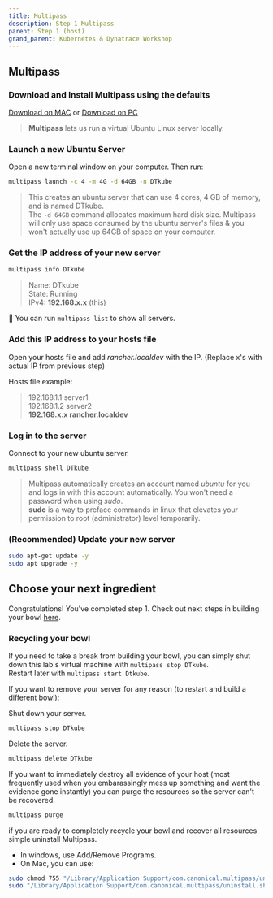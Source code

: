 ```yaml
---
title: Multipass
description: Step 1 Multipass
parent: Step 1 (host)
grand_parent: Kubernetes & Dynatrace Workshop
---
```


## Multipass

### Download and Install **Multipass** using the defaults

[Download on MAC](https://multipass.run/download/macos) or  [Download on PC](https://multipass.run/download/windows)

> **Multipass** lets us run a virtual Ubuntu Linux server locally.

### Launch a new Ubuntu Server

Open a new terminal window on your computer.  Then run:

```bash
multipass launch -c 4 -m 4G -d 64GB -n DTkube
```

> This creates an ubuntu server that can use 4 cores, 4 GB of memory, and is named DTkube.  
> The `-d 64GB` command allocates maximum hard disk size.  Multipass will only use space consumed by the ubuntu server's files & you won't actually use up 64GB of space on your computer.

### Get the IP address of your new server

```bash
multipass info DTkube
```

>Name: DTkube  
>State: Running  
>IPv4: **192.168.x.x** (this)

:memo:   You can run `multipass list` to show all servers.

### Add this IP address to your hosts file

Open your hosts file and add *rancher.localdev* with the IP.  (Replace x's with actual IP from previous step)

Hosts file example:

>192.168.1.1 server1  
>192.168.1.2 server2  
>**192.168.x.x rancher.localdev**

### Log in to the server

Connect to your new ubuntu server.

```bash
multipass shell DTkube
```

> Multipass automatically creates an account named *ubuntu* for you and logs in with this account automatically.  You won't need a password when using *sudo*.  
> **sudo** is a way to preface commands in linux that elevates your permission to root (administrator) level temporarily.

### (Recommended) Update your new server

```bash
sudo apt-get update -y
sudo apt upgrade -y
```

## Choose your next ingredient

Congratulations!  You've completed step 1.  Check out next steps in building your bowl [here](./step2).

### Recycling your bowl

If you need to take a break from building your bowl, you can simply shut down this lab's virtual machine with `multipass stop DTkube`.  
Restart later with `multipass start Dtkube`.

If you want to remove your server for any reason (to restart and build a different bowl):

Shut down your server.

```bash
multipass stop DTkube
```

Delete the server.

```bash
multipass delete DTkube
```

If you want to immediately destroy all evidence of your host (most frequently used when you embarassingly mess up something and want the evidence gone instantly) you can purge the resources so the server can't be recovered.

```bash
multipass purge
```

if you are ready to completely recycle your bowl and recover all resources simple uninstall Multipass.  

- In windows, use Add/Remove Programs.  
- On Mac, you can use:

```bash
sudo chmod 755 "/Library/Application Support/com.canonical.multipass/uninstall.sh"
sudo "/Library/Application Support/com.canonical.multipass/uninstall.sh"
```

<script src="{{ base.url | prepend: site.url }}/assets/js/copy.js"></script>

